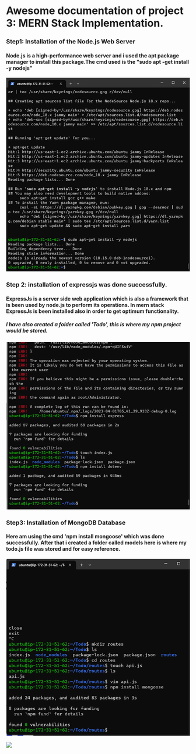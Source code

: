 # Awesome documentation of project 3: MERN Stack Implementation.

### Step1: Installation of the Node.js Web Server 
#### Node.js is a high-performance web server and i used the apt package manager to install this package.The cmd used is the "sudo apt -get install -y nodejs"

 ![installation of nodejs](./Images/NodeJs_installed_successfully.png "successful installation of nodejs")

### Step 2: installation of expressjs was done successfully.

#### ExpressJs is a server side web application which is also a framework that is been used by node.js to perform its operations. In mern stack ExpressJs is been installed also in order to get optimum functionality.

##### I have also created a folder called 'Todo', this is where my npm project would be stored.

 ![ExpressJs installed successfully.](./Images/installed_expreess%26dotenv_into_Todo.png "")


### Step3: Installation of MongoDB Database

#### Here am using the cmd 'npm install mongoose' which was done successfully. After that i created a folder called models here is where my todo.js file was stored and for easy reference.

 ![installation of mongoDB](./Images/mongodb_installed_successfully.png "mongoDB installed & model folder created")



 ![](./Images/ "")